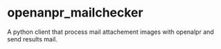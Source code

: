 # openanpr_mailchecker
A python client that process mail attachement images with openalpr and send results mail.
